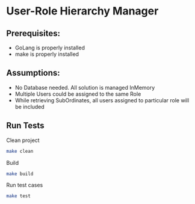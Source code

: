 # User-Role Hierarchy Manager

## Prerequisites:
* GoLang is properly installed
* make is properly installed

## Assumptions:
* No Database needed. All solution is managed InMemory
* Multiple Users could be assigned to the same Role
* While retrieving SubOrdinates, all users assigned to particular role will be included

## Run Tests
Clean project
```bash
make clean
```
Build
```bash
make build
```
Run test cases
```bash
make test
```